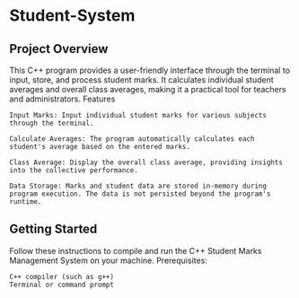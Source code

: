 # Student-System
Project Overview
--------------------------------
This C++ program provides a user-friendly interface through the terminal to input, store, and process student marks. It calculates individual student averages and overall class averages, making it a practical tool for teachers and administrators.
Features

    Input Marks: Input individual student marks for various subjects through the terminal.

    Calculate Averages: The program automatically calculates each student's average based on the entered marks.

    Class Average: Display the overall class average, providing insights into the collective performance.

    Data Storage: Marks and student data are stored in-memory during program execution. The data is not persisted beyond the program's runtime.

Getting Started
--------------------------------
Follow these instructions to compile and run the C++ Student Marks Management System on your machine.
Prerequisites:

    C++ compiler (such as g++)
    Terminal or command prompt
